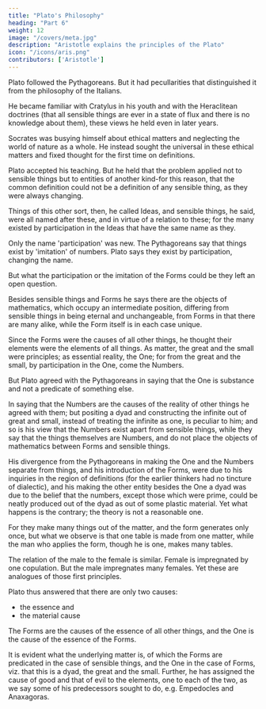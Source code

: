 ```yaml
---
title: "Plato's Philosophy"
heading: "Part 6"
weight: 12
image: "/covers/meta.jpg"
description: "Aristotle explains the principles of the Plato"
icon: "/icons/aris.png"
contributors: ['Aristotle']
---
```





Plato followed the Pythagoreans. But it had pecullarities that distinguished it from the philosophy of the Italians. 

He became familiar with Cratylus in his youth and with the Heraclitean doctrines (that all sensible things are ever in a state of flux and there is no knowledge about them), these views he held even in later years. 

Socrates was busying himself about ethical matters and neglecting the world of nature as a whole. He instead sought the universal in these ethical matters and fixed thought for the first time on definitions. 

Plato accepted his teaching. But he held that the problem applied not to sensible things but to entities of another kind-for this reason, that the common definition could not be a definition of any sensible thing, as they were always changing. 

Things of this other sort, then, he called Ideas, and sensible things, he said, were all named after these, and in virtue of a relation to these; for the many existed by participation in the Ideas that have the same name as they. 

Only the name 'participation' was new. The Pythagoreans say that things exist by 'imitation' of numbers. Plato says they exist by participation, changing the name. 

But what the participation or the imitation of the Forms could be they left an open question.

Besides sensible things and Forms he says there are the objects of mathematics, which occupy an intermediate position, differing from sensible things in being eternal and unchangeable, from Forms in that there are many alike, while the Form itself is in each case unique.

Since the Forms were the causes of all other things, he thought their elements were the elements of all things. As matter, the great and the small were principles; as essential reality, the One; for from the great and the small, by participation in the One, come the Numbers.

But Plato agreed with the Pythagoreans in saying that the One is substance and not a predicate of something else. 

In saying that the Numbers are the causes of the reality of other things he agreed with them; but positing a dyad and constructing the infinite out of great and small, instead of treating the infinite as one, is peculiar to him; and so is his view that the Numbers exist apart from sensible things, while they say that the things themselves are Numbers, and do not place the objects of mathematics between Forms and sensible things. 

His divergence from the Pythagoreans in making the One and the Numbers separate from things, and his introduction of the Forms, were due to his inquiries in the region of definitions (for the earlier thinkers had no tincture of dialectic), and his making the other entity besides the One a dyad was due to the belief that the numbers, except those which were prime, could be neatly produced out of the dyad as out of some plastic material. Yet what happens is the contrary; the theory is not a reasonable one. 

For they make many things out of the matter, and the form generates only once, but what we observe is that one table is made from one matter, while the man who applies the form, though he is one, makes many tables. 

The relation of the male to the female is similar. Female is impregnated by one copulation. But the male impregnates many females. Yet these are analogues of those first principles.

Plato thus answered that there are only two causes:
- the essence and
- the material cause 

The Forms are the causes of the essence of all other things, and the One is the cause of the essence of the Forms. 

It is evident what the underlying matter is, of which the Forms are predicated in the case of sensible things, and the One in the case of Forms, viz. that this is a dyad, the great and the small. Further, he has assigned the cause of good and that of evil to the elements, one to each of the two, as we say some of his predecessors sought to do, e.g. Empedocles and Anaxagoras.
